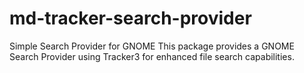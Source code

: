 # md-tracker-search-provider
Simple Search Provider for GNOME  This package provides a GNOME Search Provider using Tracker3 for enhanced file search capabilities.
